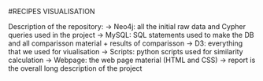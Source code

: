 #RECIPES VISUALISATION

Description of the repository:
  -> Neo4j: all the initial raw data and Cypher queries used in the project
  -> MySQL: SQL statements used to make the DB and all comparisson material + results of comparisson
  -> D3: everything that we used for viualisation
  -> Scripts: python scripts used for similarity calculation
  -> Webpage: the web page material (HTML and CSS)
  -> report is the overall long description of the project
